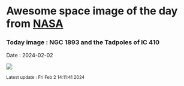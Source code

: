 
# Awesome space image of the day from [NASA](https://api.nasa.gov/)

### Today image : NGC 1893 and the Tadpoles of IC 410
Date : 2024-02-02

![](https://apod.nasa.gov/apod/image/2402/Tadpoles1024original.png)

<small>Latest update : Fri Feb  2 14:11:41 2024</small>
        